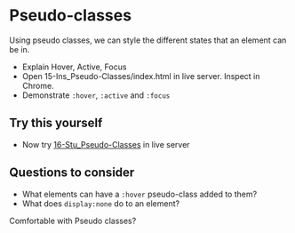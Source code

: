 # Pseudo-classes

Using pseudo classes, we can style the different states that an element can be in.

- Explain Hover, Active, Focus
- Open 15-Ins_Pseudo-Classes/index.html in live server. Inspect in Chrome.
- Demonstrate `:hover`, `:active` and `:focus`

## Try this yourself

- Now try [16-Stu_Pseudo-Classes](../activities/16-Stu_Pseudo-Classes/README.md) in live server

## Questions to consider

- What elements can have a `:hover` pseudo-class added to them?
- What does `display:none` do to an element?

Comfortable with Pseudo classes?
